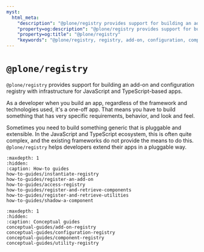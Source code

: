 ```yaml
---
myst:
  html_meta:
    "description": "@plone/registry provides support for building an add-on and configuration registry with infrastructure for JavaScript and TypeScript-based apps."
    "property=og:description": "@plone/registry provides support for building an add-on and configuration registry with infrastructure for JavaScript and TypeScript-based apps."
    "property=og:title": "@plone/registry"
    "keywords": "@plone/registry, registry, add-on, configuration, component, utility, JavaScript, TypeScript, app"
---
```


# `@plone/registry`

`@plone/registry` provides support for building an add-on and configuration registry with infrastructure for JavaScript and TypeScript-based apps.

As a developer when you build an app, regardless of the framework and technologies used, it's a one-off app.
That means you have to build something that has very specific requirements, behavior, and look and feel.

Sometimes you need to build something generic that is pluggable and extensible.
In the JavaScript and TypeScript ecosystem, this is often quite complex, and the existing frameworks do not provide the means to do this.
`@plone/registry` helps developers extend their apps in a pluggable way.


```{toctree}
:maxdepth: 1
:hidden:
:caption: How-to guides
how-to-guides/instantiate-registry
how-to-guides/register-an-add-on
how-to-guides/access-registry
how-to-guides/register-and-retrieve-components
how-to-guides/register-and-retrieve-utilities
how-to-guides/shadow-a-component
```


```{toctree}
:maxdepth: 1
:hidden:
:caption: Conceptual guides
conceptual-guides/add-on-registry
conceptual-guides/configuration-registry
conceptual-guides/component-registry
conceptual-guides/utility-registry
```

